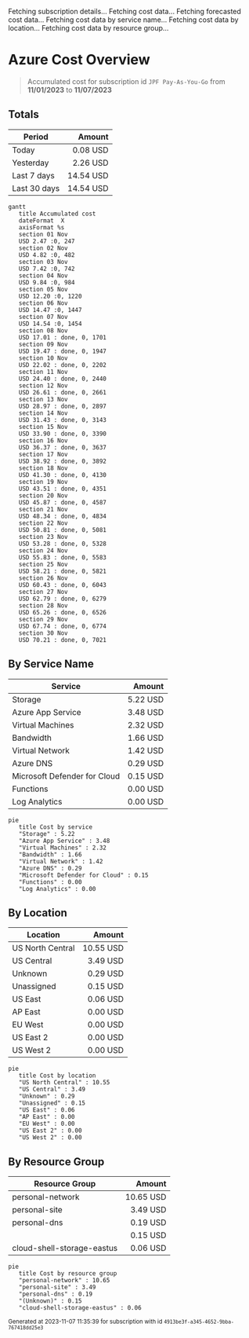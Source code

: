 Fetching subscription details...
Fetching cost data...
Fetching forecasted cost data...
Fetching cost data by service name...
Fetching cost data by location...
Fetching cost data by resource group...
# Azure Cost Overview

> Accumulated cost for subscription id `JPF Pay-As-You-Go` from **11/01/2023** to **11/07/2023**

## Totals

|Period|Amount|
|---|---:|
|Today|0.08 USD|
|Yesterday|2.26 USD|
|Last 7 days|14.54 USD|
|Last 30 days|14.54 USD|

```mermaid
gantt
   title Accumulated cost
   dateFormat  X
   axisFormat %s
   section 01 Nov
   USD 2.47 :0, 247
   section 02 Nov
   USD 4.82 :0, 482
   section 03 Nov
   USD 7.42 :0, 742
   section 04 Nov
   USD 9.84 :0, 984
   section 05 Nov
   USD 12.20 :0, 1220
   section 06 Nov
   USD 14.47 :0, 1447
   section 07 Nov
   USD 14.54 :0, 1454
   section 08 Nov
   USD 17.01 : done, 0, 1701
   section 09 Nov
   USD 19.47 : done, 0, 1947
   section 10 Nov
   USD 22.02 : done, 0, 2202
   section 11 Nov
   USD 24.40 : done, 0, 2440
   section 12 Nov
   USD 26.61 : done, 0, 2661
   section 13 Nov
   USD 28.97 : done, 0, 2897
   section 14 Nov
   USD 31.43 : done, 0, 3143
   section 15 Nov
   USD 33.90 : done, 0, 3390
   section 16 Nov
   USD 36.37 : done, 0, 3637
   section 17 Nov
   USD 38.92 : done, 0, 3892
   section 18 Nov
   USD 41.30 : done, 0, 4130
   section 19 Nov
   USD 43.51 : done, 0, 4351
   section 20 Nov
   USD 45.87 : done, 0, 4587
   section 21 Nov
   USD 48.34 : done, 0, 4834
   section 22 Nov
   USD 50.81 : done, 0, 5081
   section 23 Nov
   USD 53.28 : done, 0, 5328
   section 24 Nov
   USD 55.83 : done, 0, 5583
   section 25 Nov
   USD 58.21 : done, 0, 5821
   section 26 Nov
   USD 60.43 : done, 0, 6043
   section 27 Nov
   USD 62.79 : done, 0, 6279
   section 28 Nov
   USD 65.26 : done, 0, 6526
   section 29 Nov
   USD 67.74 : done, 0, 6774
   section 30 Nov
   USD 70.21 : done, 0, 7021
```

## By Service Name

|Service|Amount|
|---|---:|
|Storage|5.22 USD|
|Azure App Service|3.48 USD|
|Virtual Machines|2.32 USD|
|Bandwidth|1.66 USD|
|Virtual Network|1.42 USD|
|Azure DNS|0.29 USD|
|Microsoft Defender for Cloud|0.15 USD|
|Functions|0.00 USD|
|Log Analytics|0.00 USD|

```mermaid
pie
   title Cost by service
   "Storage" : 5.22
   "Azure App Service" : 3.48
   "Virtual Machines" : 2.32
   "Bandwidth" : 1.66
   "Virtual Network" : 1.42
   "Azure DNS" : 0.29
   "Microsoft Defender for Cloud" : 0.15
   "Functions" : 0.00
   "Log Analytics" : 0.00
```

## By Location

|Location|Amount|
|---|---:|
|US North Central|10.55 USD|
|US Central|3.49 USD|
|Unknown|0.29 USD|
|Unassigned|0.15 USD|
|US East|0.06 USD|
|AP East|0.00 USD|
|EU West|0.00 USD|
|US East 2|0.00 USD|
|US West 2|0.00 USD|

```mermaid
pie
   title Cost by location
   "US North Central" : 10.55
   "US Central" : 3.49
   "Unknown" : 0.29
   "Unassigned" : 0.15
   "US East" : 0.06
   "AP East" : 0.00
   "EU West" : 0.00
   "US East 2" : 0.00
   "US West 2" : 0.00
```

## By Resource Group

|Resource Group|Amount|
|---|---:|
|personal-network|10.65 USD|
|personal-site|3.49 USD|
|personal-dns|0.19 USD|
||0.15 USD|
|cloud-shell-storage-eastus|0.06 USD|

```mermaid
pie
   title Cost by resource group
   "personal-network" : 10.65
   "personal-site" : 3.49
   "personal-dns" : 0.19
   "(Unknown)" : 0.15
   "cloud-shell-storage-eastus" : 0.06
```

<sup>Generated at 2023-11-07 11:35:39 for subscription with id `4913be3f-a345-4652-9bba-767418dd25e3`</sup>
